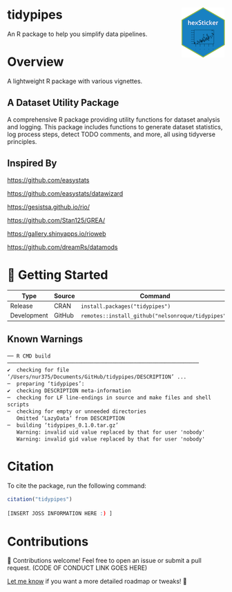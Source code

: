 # tidypipes <img src="man/figures/baseplot.png" align="right" />
An R package to help you simplify data pipelines.

# Overview
A lightweight R package with various vignettes.

## A Dataset Utility Package

A comprehensive R package providing utility functions for dataset analysis and logging. This package includes functions to generate dataset statistics, log process steps, detect TODO comments, and more, all using tidyverse principles.

## Inspired By

https://github.com/easystats

https://github.com/easystats/datawizard

https://gesistsa.github.io/rio/

https://github.com/Stan125/GREA/

https://gallery.shinyapps.io/rioweb

https://github.com/dreamRs/datamods



# 🚀 Getting Started

| Type | Source | Command |
|----|----|----|
| Release | CRAN | `install.packages("tidypipes")` |
| Development | GitHub | `remotes::install_github("nelsonroque/tidypipes")` |

## Known Warnings

```
── R CMD build ──────────────────────────────────────────────────────────────
✔  checking for file ‘/Users/nur375/Documents/GitHub/tidypipes/DESCRIPTION’ ...
─  preparing ‘tidypipes’:
✔  checking DESCRIPTION meta-information
─  checking for LF line-endings in source and make files and shell scripts
─  checking for empty or unneeded directories
   Omitted ‘LazyData’ from DESCRIPTION
─  building ‘tidypipes_0.1.0.tar.gz’
   Warning: invalid uid value replaced by that for user 'nobody'
   Warning: invalid gid value replaced by that for user 'nobody'
```

# Citation

To cite the package, run the following command:

``` r
citation("tidypipes")

[INSERT JOSS INFORMATION HERE :) ]
```

# Contributions
📢 Contributions welcome! Feel free to open an issue or submit a pull request. (CODE OF CONDUCT LINK GOES HERE)

[Let me know](https://bsky.app/profile/nelsonroque.bsky.social) if you want a more detailed roadmap or tweaks! 🚀
